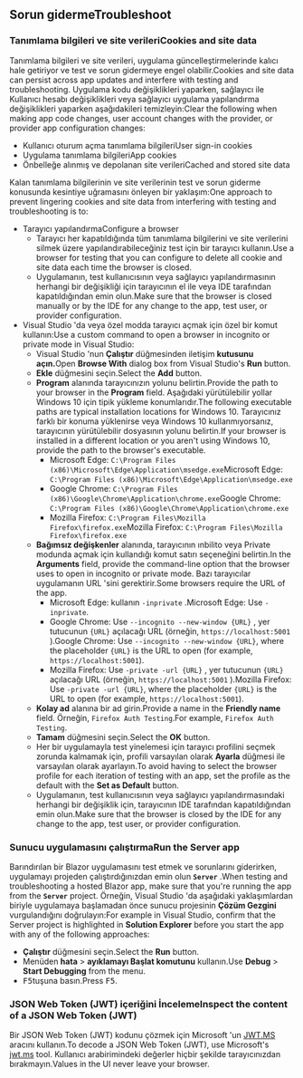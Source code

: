 ## <a name="troubleshoot"></a><span data-ttu-id="01881-101">Sorun giderme</span><span class="sxs-lookup"><span data-stu-id="01881-101">Troubleshoot</span></span>

### <a name="cookies-and-site-data"></a><span data-ttu-id="01881-102">Tanımlama bilgileri ve site verileri</span><span class="sxs-lookup"><span data-stu-id="01881-102">Cookies and site data</span></span>

<span data-ttu-id="01881-103">Tanımlama bilgileri ve site verileri, uygulama güncelleştirmelerinde kalıcı hale getiriyor ve test ve sorun gidermeye engel olabilir.</span><span class="sxs-lookup"><span data-stu-id="01881-103">Cookies and site data can persist across app updates and interfere with testing and troubleshooting.</span></span> <span data-ttu-id="01881-104">Uygulama kodu değişiklikleri yaparken, sağlayıcı ile Kullanıcı hesabı değişiklikleri veya sağlayıcı uygulama yapılandırma değişiklikleri yaparken aşağıdakileri temizleyin:</span><span class="sxs-lookup"><span data-stu-id="01881-104">Clear the following when making app code changes, user account changes with the provider, or provider app configuration changes:</span></span>

* <span data-ttu-id="01881-105">Kullanıcı oturum açma tanımlama bilgileri</span><span class="sxs-lookup"><span data-stu-id="01881-105">User sign-in cookies</span></span>
* <span data-ttu-id="01881-106">Uygulama tanımlama bilgileri</span><span class="sxs-lookup"><span data-stu-id="01881-106">App cookies</span></span>
* <span data-ttu-id="01881-107">Önbelleğe alınmış ve depolanan site verileri</span><span class="sxs-lookup"><span data-stu-id="01881-107">Cached and stored site data</span></span>

<span data-ttu-id="01881-108">Kalan tanımlama bilgilerinin ve site verilerinin test ve sorun giderme konusunda kesintiye uğramasını önleyen bir yaklaşım:</span><span class="sxs-lookup"><span data-stu-id="01881-108">One approach to prevent lingering cookies and site data from interfering with testing and troubleshooting is to:</span></span>

* <span data-ttu-id="01881-109">Tarayıcı yapılandırma</span><span class="sxs-lookup"><span data-stu-id="01881-109">Configure a browser</span></span>
  * <span data-ttu-id="01881-110">Tarayıcı her kapatıldığında tüm tanımlama bilgilerini ve site verilerini silmek üzere yapılandırabileceğiniz test için bir tarayıcı kullanın.</span><span class="sxs-lookup"><span data-stu-id="01881-110">Use a browser for testing that you can configure to delete all cookie and site data each time the browser is closed.</span></span>
  * <span data-ttu-id="01881-111">Uygulamanın, test kullanıcısının veya sağlayıcı yapılandırmasının herhangi bir değişikliği için tarayıcının el ile veya IDE tarafından kapatıldığından emin olun.</span><span class="sxs-lookup"><span data-stu-id="01881-111">Make sure that the browser is closed manually or by the IDE for any change to the app, test user, or provider configuration.</span></span>
* <span data-ttu-id="01881-112">Visual Studio 'da veya özel modda tarayıcı açmak için özel bir komut kullanın:</span><span class="sxs-lookup"><span data-stu-id="01881-112">Use a custom command to open a browser in incognito or private mode in Visual Studio:</span></span>
  * <span data-ttu-id="01881-113">Visual Studio 'nun **Çalıştır** düğmesinden iletişim **kutusunu açın.**</span><span class="sxs-lookup"><span data-stu-id="01881-113">Open **Browse With** dialog box from Visual Studio's **Run** button.</span></span>
  * <span data-ttu-id="01881-114">**Ekle** düğmesini seçin.</span><span class="sxs-lookup"><span data-stu-id="01881-114">Select the **Add** button.</span></span>
  * <span data-ttu-id="01881-115">**Program** alanında tarayıcınızın yolunu belirtin.</span><span class="sxs-lookup"><span data-stu-id="01881-115">Provide the path to your browser in the **Program** field.</span></span> <span data-ttu-id="01881-116">Aşağıdaki yürütülebilir yollar Windows 10 için tipik yükleme konumlarıdır.</span><span class="sxs-lookup"><span data-stu-id="01881-116">The following executable paths are typical installation locations for Windows 10.</span></span> <span data-ttu-id="01881-117">Tarayıcınız farklı bir konuma yüklenirse veya Windows 10 kullanmıyorsanız, tarayıcının yürütülebilir dosyasının yolunu belirtin.</span><span class="sxs-lookup"><span data-stu-id="01881-117">If your browser is installed in a different location or you aren't using Windows 10, provide the path to the browser's executable.</span></span>
    * <span data-ttu-id="01881-118">Microsoft Edge: `C:\Program Files (x86)\Microsoft\Edge\Application\msedge.exe`</span><span class="sxs-lookup"><span data-stu-id="01881-118">Microsoft Edge: `C:\Program Files (x86)\Microsoft\Edge\Application\msedge.exe`</span></span>
    * <span data-ttu-id="01881-119">Google Chrome: `C:\Program Files (x86)\Google\Chrome\Application\chrome.exe`</span><span class="sxs-lookup"><span data-stu-id="01881-119">Google Chrome: `C:\Program Files (x86)\Google\Chrome\Application\chrome.exe`</span></span>
    * <span data-ttu-id="01881-120">Mozilla Firefox: `C:\Program Files\Mozilla Firefox\firefox.exe`</span><span class="sxs-lookup"><span data-stu-id="01881-120">Mozilla Firefox: `C:\Program Files\Mozilla Firefox\firefox.exe`</span></span>
  * <span data-ttu-id="01881-121">**Bağımsız değişkenler** alanında, tarayıcının ınbilito veya Private modunda açmak için kullandığı komut satırı seçeneğini belirtin.</span><span class="sxs-lookup"><span data-stu-id="01881-121">In the **Arguments** field, provide the command-line option that the browser uses to open in incognito or private mode.</span></span> <span data-ttu-id="01881-122">Bazı tarayıcılar uygulamanın URL 'sini gerektirir.</span><span class="sxs-lookup"><span data-stu-id="01881-122">Some browsers require the URL of the app.</span></span>
    * <span data-ttu-id="01881-123">Microsoft Edge: kullanın `-inprivate` .</span><span class="sxs-lookup"><span data-stu-id="01881-123">Microsoft Edge: Use `-inprivate`.</span></span>
    * <span data-ttu-id="01881-124">Google Chrome: Use `--incognito --new-window {URL}` , yer tutucunun `{URL}` açılacağı URL (örneğin, `https://localhost:5001` ).</span><span class="sxs-lookup"><span data-stu-id="01881-124">Google Chrome: Use `--incognito --new-window {URL}`, where the placeholder `{URL}` is the URL to open (for example, `https://localhost:5001`).</span></span>
    * <span data-ttu-id="01881-125">Mozilla Firefox: Use `-private -url {URL}` , yer tutucunun `{URL}` açılacağı URL (örneğin, `https://localhost:5001` ).</span><span class="sxs-lookup"><span data-stu-id="01881-125">Mozilla Firefox: Use `-private -url {URL}`, where the placeholder `{URL}` is the URL to open (for example, `https://localhost:5001`).</span></span>
  * <span data-ttu-id="01881-126">**Kolay ad** alanına bir ad girin.</span><span class="sxs-lookup"><span data-stu-id="01881-126">Provide a name in the **Friendly name** field.</span></span> <span data-ttu-id="01881-127">Örneğin, `Firefox Auth Testing`.</span><span class="sxs-lookup"><span data-stu-id="01881-127">For example, `Firefox Auth Testing`.</span></span>
  * <span data-ttu-id="01881-128">**Tamam** düğmesini seçin.</span><span class="sxs-lookup"><span data-stu-id="01881-128">Select the **OK** button.</span></span>
  * <span data-ttu-id="01881-129">Her bir uygulamayla test yinelemesi için tarayıcı profilini seçmek zorunda kalmamak için, profili varsayılan olarak **Ayarla** düğmesi ile varsayılan olarak ayarlayın.</span><span class="sxs-lookup"><span data-stu-id="01881-129">To avoid having to select the browser profile for each iteration of testing with an app, set the profile as the default with the **Set as Default** button.</span></span>
  * <span data-ttu-id="01881-130">Uygulamanın, test kullanıcısının veya sağlayıcı yapılandırmasındaki herhangi bir değişiklik için, tarayıcının IDE tarafından kapatıldığından emin olun.</span><span class="sxs-lookup"><span data-stu-id="01881-130">Make sure that the browser is closed by the IDE for any change to the app, test user, or provider configuration.</span></span>

### <a name="run-the-server-app"></a><span data-ttu-id="01881-131">Sunucu uygulamasını çalıştırma</span><span class="sxs-lookup"><span data-stu-id="01881-131">Run the Server app</span></span>

<span data-ttu-id="01881-132">Barındırılan bir Blazor uygulamasını test etmek ve sorunlarını giderirken, uygulamayı projeden çalıştırdığınızdan emin olun **`Server`** .</span><span class="sxs-lookup"><span data-stu-id="01881-132">When testing and troubleshooting a hosted Blazor app, make sure that you're running the app from the **`Server`** project.</span></span> <span data-ttu-id="01881-133">Örneğin, Visual Studio 'da aşağıdaki yaklaşımlardan biriyle uygulamaya başlamadan önce sunucu projesinin **Çözüm Gezgini** vurgulandığını doğrulayın:</span><span class="sxs-lookup"><span data-stu-id="01881-133">For example in Visual Studio, confirm that the Server project is highlighted in **Solution Explorer** before you start the app with any of the following approaches:</span></span>

* <span data-ttu-id="01881-134">**Çalıştır** düğmesini seçin.</span><span class="sxs-lookup"><span data-stu-id="01881-134">Select the **Run** button.</span></span>
* <span data-ttu-id="01881-135">Menüden **hata**  >  **ayıklamayı Başlat komutunu** kullanın.</span><span class="sxs-lookup"><span data-stu-id="01881-135">Use **Debug** > **Start Debugging** from the menu.</span></span>
* <span data-ttu-id="01881-136"><kbd>F5</kbd>tuşuna basın.</span><span class="sxs-lookup"><span data-stu-id="01881-136">Press <kbd>F5</kbd>.</span></span>

### <a name="inspect-the-content-of-a-json-web-token-jwt"></a><span data-ttu-id="01881-137">JSON Web Token (JWT) içeriğini İnceleme</span><span class="sxs-lookup"><span data-stu-id="01881-137">Inspect the content of a JSON Web Token (JWT)</span></span>

<span data-ttu-id="01881-138">Bir JSON Web Token (JWT) kodunu çözmek için Microsoft 'un [JWT.MS](https://jwt.ms/) aracını kullanın.</span><span class="sxs-lookup"><span data-stu-id="01881-138">To decode a JSON Web Token (JWT), use Microsoft's [jwt.ms](https://jwt.ms/) tool.</span></span> <span data-ttu-id="01881-139">Kullanıcı arabirimindeki değerler hiçbir şekilde tarayıcınızdan bırakmayın.</span><span class="sxs-lookup"><span data-stu-id="01881-139">Values in the UI never leave your browser.</span></span>
